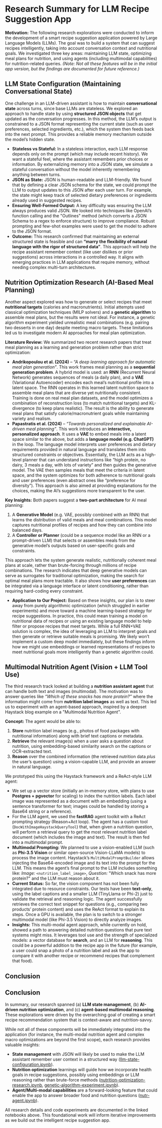 # Research Summary for LLM Recipe Suggestion App

**Motivation:** The following research explorations were conducted to inform the development of a smart recipe suggestion application powered by Large Language Models (LLMs). The goal was to build a system that can suggest recipes intelligently, taking into account conversation context and nutritional goals. We investigated three key areas: maintaining LLM state, optimizing meal plans for nutrition, and using agents (including multimodal capabilities) for nutrition-related queries. *(Note: Not all these features will be in the initial app version, but the findings are documented for future reference.)*

## LLM State Configuration (Maintaining Conversational State)

One challenge in an LLM-driven assistant is how to maintain **conversational state** across turns, since base LLMs are stateless. We explored an approach to handle state by using **structured JSON objects** that get updated as the conversation progresses. In this method, the LLM’s output is constrained to a JSON format representing the current state (such as user preferences, selected ingredients, etc.), which the system then feeds back into the next prompt. This provides a reliable memory mechanism outside the model’s hidden state.

- **Stateless vs Stateful:** In a stateless interaction, each LLM response depends only on the prompt (which may include recent history). We want a stateful feel, where the assistant remembers prior choices or information. By externalizing memory into a JSON state, we simulate a stateful conversation without the model inherently remembering anything between turns.
- **JSON as State:** JSON is human-readable and LLM-friendly. We found that by defining a clear JSON schema for the state, we could prompt the LLM to output updates to this JSON after each user turn. For example, the state might keep track of selected dietary preferences or ingredients already used in suggested recipes.
- **Ensuring Well-Formed Output:** A key difficulty was ensuring the LLM always produces valid JSON. We looked into techniques like OpenAI’s function calling and the "Outlines" method (which converts a JSON Schema to a regex to enforce structure) to improve compliance. Robust prompting and few-shot examples were used to get the model to adhere to the JSON format.
- **Outcome:** This research confirmed that maintaining an external structured state is feasible and can **“marry the flexibility of natural language with the rigor of structured data”**. This approach will help the recipe assistant remember context (like user dislikes or prior suggestions) across interactions in a controlled way. It aligns with emerging practices in LLM applications that require memory, without needing complex multi-turn architectures.

## Nutrition Optimization Research (AI-Based Meal Planning)

Another aspect explored was how to generate or select recipes that meet **nutritional targets** (calories and macronutrients). Initial attempts used classical optimization techniques (MILP solvers) and a **genetic algorithm** to assemble meal plans, but the results were not ideal. For instance, a genetic algorithm experiment yielded unrealistic meal combinations (e.g. pairing two desserts in one day) despite meeting macro targets. These limitations led us to investigate modern AI approaches for meal plan optimization.

**Literature Review:** We summarized two recent research papers that treat meal planning as a learning and generation problem rather than strict optimization:

- **Andrikopoulou et al. (2024)** – *“A deep learning approach for automatic meal plan generation”*. This work frames meal planning as a **sequential generation problem**. A hybrid model is used: an **RNN** (Recurrent Neural Network) generates sequences of meals (a daily plan), and a **VAE** (Variational Autoencoder) encodes each meal’s nutritional profile into a latent space. The RNN operates in this learned latent nutrition space to assemble meal plans that are diverse yet nutritionally consistent. Training is done on real meal plan datasets, and the model optimizes a combination of reconstruction loss (to match nutritional targets) and KL-divergence (to keep plans realistic). The result is the ability to generate meal plans that satisfy calorie/macronutrient goals while maintaining variety and realism.
- **Papastratis et al. (2024)** – *“Towards personalized and explainable AI-driven meal planning”*. This work introduces an **interactive, personalized approach**. It uses a **VAE** to embed meals into a latent space similar to the above, but adds a **language model (e.g. ChatGPT)** in the loop. The language model interprets user preferences and dietary requirements provided in natural language and translates them into structured constraints or objectives. Essentially, the LLM acts as a high-level planner that can understand instructions like “high protein, no dairy, 3 meals a day, with lots of variety” and then guides the generative model. The VAE then samples meals that meet the criteria in latent space, and the system optimizes for both adherence to nutritional goals and user preferences (even abstract ones like “preference for diversity”). This approach is also aimed at providing explanations for the choices, making the AI’s suggestions more transparent to the user.

**Key Insights:** Both papers suggest a **two-part architecture** for AI meal planning:
1. A **Generative Model** (e.g. VAE, possibly combined with an RNN) that learns the distribution of valid meals and meal combinations. This model captures nutritional profiles of recipes and how they can combine into balanced days.
2. A **Controller or Planner** (could be a sequence model like an RNN or a prompt-driven LLM) that selects or assembles meals from the generative model’s outputs based on user-specific goals and constraints.

This approach lets the system generate realistic, nutritionally coherent meal plans at scale, rather than brute-forcing through millions of recipe combinations. The research indicates that deep generative models can serve as surrogates for traditional optimization, making the search for optimal meal plans more tractable. It also shows how **user preferences** can be integrated via a language interface or latent conditioning, rather than requiring hard-coding every constraint.

- **Application to Our Project:** Based on these insights, our plan is to steer away from purely algorithmic optimization (which struggled in earlier experiments) and move toward a machine learning-based strategy for recipe suggestions. In practice, this could mean training a model on nutritional data of recipes or using an existing language model to help filter or propose recipes that meet targets. While a full RNN+VAE solution is complex, the idea of leveraging an LLM to interpret goals and then generate or retrieve suitable meals is promising. We likely won’t implement a custom deep model immediately, but these findings inform how we might use embeddings or learned representations of recipes to meet nutritional goals more intelligently than a genetic algorithm could.

## Multimodal Nutrition Agent (Vision + LLM Tool Use)

The third research track looked at building a **nutrition assistant agent** that can handle both text and images (multimodal). The motivation was to answer queries like *“Which of these snacks has more protein?”* where the information might come from **nutrition label images** as well as text. This led us to experiment with an agent-based approach, inspired by a deepset Haystack blog example on a "Multimodal Nutrition Agent".

**Concept:** The agent would be able to:
1. **Store** nutrition label images (e.g., photos of food packages with nutritional information) along with brief text captions or metadata.
2. **Retrieve** the relevant image(s) when a user asks a question about nutrition, using embedding-based similarity search on the captions or OCR-extracted text.
3. **Reason** over the combined information (the retrieved nutrition data *plus* the user’s question) using a vision-capable LLM, and provide an answer in natural language.

We prototyped this using the Haystack framework and a ReAct-style LLM agent:
- We set up a vector store (initially an in-memory store, with plans to use **Postgres + pgvector** for scaling) to index the nutrition labels. Each label image was represented as a document with an embedding (using a sentence transformer for text; images could be handled by storing a Base64 string or a reference).
- For the LLM agent, we used the **fastRAG** agent toolkit with a ReAct prompting strategy (Reason+Act loop). The agent has a custom tool (`DocWithImageHaystackQueryTool`) that, when given a nutrition question, will perform a retrieval query to get the most relevant nutrition label document (which includes the image and text). The result is then fed into a multimodal prompt.
- **Multimodal Prompting:** We planned to use a vision-enabled LLM (such as **Phi-3.5 Vision** or similar open-source Vision-LLaMA models) to process the image content. Haystack’s `MultiModalPromptBuilder` allows injecting the Base64-encoded image and its text into the prompt for the LLM. This means the agent’s final prompt to the LLM includes something like: *Image:* `<nutrition_label_image>`, *Question:* "Which snack has more protein?" and the LLM must reason about it.
- **Current Status:** So far, the vision component has not been fully integrated due to resource constraints. Our tests have been **text-only**, using the label captions and a smaller LLM (TinyLlama or Phi-2) just to validate the retrieval and reasoning logic. The agent successfully retrieves the correct text snippet for questions (e.g., comparing two products’ protein content) and uses the ReAct format to explain its steps. Once a GPU is available, the plan is to switch to a stronger multimodal model (like Phi-3.5 Vision) to directly analyze images.
- **Insights:** This multi-modal agent approach, while currently on hold, showed a path to answering detailed nutrition questions that pure text systems might miss. It leverages tool use and the strength of specialized models: a vector database for **search**, and an LLM for **reasoning**. This could be a powerful addition to the recipe app in the future (for example, a user could snap a photo of a nutrition label and ask the app to compare it with another recipe or recommend recipes that complement that food).

## Conclusion

## Conclusion

In summary, our research spanned (a) **LLM state management**, (b) **AI-driven nutrition optimization**, and (c) **agent-based multimodal reasoning**. These explorations were driven by the overarching goal of creating a smart recipe recommendation system that is context-aware and nutrition-savvy.

While not all of these components will be immediately integrated into the application (for instance, the multi-modal nutrition agent and complex macro optimizations are beyond the first scope), each research provides valuable insights:

- **State management** with JSON will likely be used to make the LLM assistant remember user context in a structured way ([llm-state-configuration.ipynb](https://github.com/turgutcem/reciperesuggestion/blob/master/Recipes_Ingredients/Research/llm-state-configuration.ipynb)).
- **Nutrition optimization** learnings will guide how we incorporate health goals in recipe suggestions, possibly using embeddings or LLM reasoning rather than brute-force methods ([nutrition-optimization-research.ipynb](https://github.com/turgutcem/reciperesuggestion/blob/master/Recipes_Ingredients/Research/nutrition-optimization-research.ipynb), [genetic-algorithm-experiment.ipynb](https://github.com/turgutcem/reciperesuggestion/blob/master/Recipes_Ingredients/Research/genetic-algorithm-experiment.ipynb)).
- **Agent/Multi-modal capabilities** are a forward-looking feature that could enable the app to answer broader food and nutrition questions ([nutr-agent.ipynb](https://github.com/turgutcem/reciperesuggestion/blob/master/Recipes_Ingredients/Research/nutr-agent.ipynb)).

All research details and code experiments are documented in the linked notebooks above. This foundational work will inform iterative improvements as we build out the intelligent recipe suggestion app.